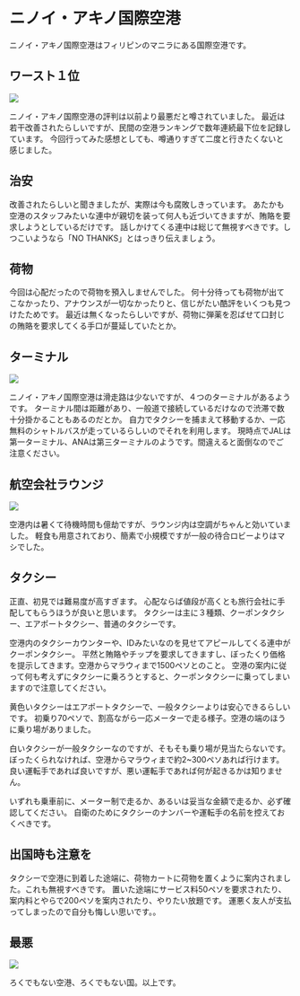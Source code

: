 # ニノイ・アキノ国際空港

ニノイ・アキノ国際空港はフィリピンのマニラにある国際空港です。

## ワースト１位

![](https://static.kurokuroworks.net/www/articles/airport-ninoy-aquino/images/002.jpg)

ニノイ・アキノ国際空港の評判は以前より最悪だと噂されていました。
最近は若干改善されたらしいですが、民間の空港ランキングで数年連続最下位を記録しています。
今回行ってみた感想としても、噂通りすぎて二度と行きたくないと感じました。

## 治安

改善されたらしいと聞きましたが、実際は今も腐敗しきっています。
あたかも空港のスタッフみたいな連中が親切を装って何人も近づいてきますが、賄賂を要求しようとしているだけです。
話しかけてくる連中は総じて無視すべきです。しつこいようなら「NO THANKS」とはっきり伝えましょう。

## 荷物

今回は心配だったので荷物を預入しませんでした。
何十分待っても荷物が出てこなかったり、アナウンスが一切なかったりと、信じがたい酷評をいくつも見つけたためです。
最近は無くなったらしいですが、荷物に弾薬を忍ばせて口封じの賄賂を要求してくる手口が蔓延していたとか。

## ターミナル

![](https://static.kurokuroworks.net/www/articles/airport-ninoy-aquino/images/003.jpg)

ニノイ・アキノ国際空港は滑走路は少ないですが、４つのターミナルがあるようです。
ターミナル間は距離があり、一般道で接続しているだけなので渋滞で数十分掛かることもあるのだとか。
自力でタクシーを捕まえて移動するか、一応無料のシャトルバスが走っているらしいのでそれを利用します。
現時点でJALは第一ターミナル、ANAは第三ターミナルのようです。間違えると面倒なのでご注意ください。

## 航空会社ラウンジ

![](https://static.kurokuroworks.net/www/articles/airport-ninoy-aquino/images/004.jpg)

空港内は暑くて待機時間も億劫ですが、ラウンジ内は空調がちゃんと効いていました。
軽食も用意されており、簡素で小規模ですが一般の待合ロビーよりはマシでした。

## タクシー

正直、初見では難易度が高すぎます。
心配ならば値段が高くとも旅行会社に手配してもらうほうが良いと思います。
タクシーは主に３種類、クーポンタクシー、エアポートタクシー、普通のタクシーです。

空港内のタクシーカウンターや、IDみたいなのを見せてアピールしてくる連中がクーポンタクシー。
平然と賄賂やチップを要求してきますし、ぼったくり価格を提示してきます。空港からマラウィまで1500ペソとのこと。
空港の案内に従って何も考えずにタクシーに乗ろうとすると、クーポンタクシーに乗ってしまいますので注意してください。

黄色いタクシーはエアポートタクシーで、一般タクシーよりは安心できるらしいです。
初乗り70ペソで、割高ながら一応メーターで走る様子。空港の端のほうに乗り場がありました。

白いタクシーが一般タクシーなのですが、そもそも乗り場が見当たらないです。
ぼったくられなければ、空港からマラウィまで約2~300ペソあれば行けます。
良い運転手であれば良いですが、悪い運転手であれば何が起きるかは知りません。

いずれも乗車前に、メーター制で走るか、あるいは妥当な金額で走るか、必ず確認してください。
自衛のためにタクシーのナンバーや運転手の名前を控えておくべきです。

## 出国時も注意を

タクシーで空港に到着した途端に、荷物カートに荷物を置くように案内されました。これも無視すべきです。
置いた途端にサービス料50ペソを要求されたり、案内料とやらで200ペソを案内されたり、やりたい放題です。
運悪く友人が支払ってしまったので自分も悔しい思いです。。

## 最悪

![](https://static.kurokuroworks.net/www/articles/airport-ninoy-aquino/images/005.jpg)

ろくでもない空港、ろくでもない国。以上です。

